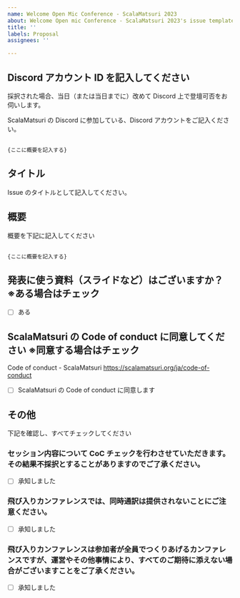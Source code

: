```yaml
---
name: Welcome Open Mic Conference - ScalaMatsuri 2023
about: Welcome Open mic Conference - ScalaMatsuri 2023's issue templates
title: ''
labels: Proposal
assignees: ''

---
```


## Discord アカウント ID を記入してください

採択された場合、当日（または当日までに）改めて Discord 上で登壇可否をお伺いします。

ScalaMatsuri の Discord に参加している、Discord アカウントをご記入ください。

```

{ここに概要を記入する}

```

## タイトル

Issue のタイトルとして記入してください。

## 概要

概要を下記に記入してください

```

{ここに概要を記入する}

```

## 発表に使う資料（スライドなど）はございますか？ ※ある場合はチェック

- [ ] ある



## ScalaMatsuri の Code of conduct に同意してください ※同意する場合はチェック

Code of conduct - ScalaMatsuri
https://scalamatsuri.org/ja/code-of-conduct

- [ ] ScalaMatsuri の Code of conduct に同意します



## その他

下記を確認し、すべてチェックしてください

### セッション内容について CoC チェックを行わさせていただきます。その結果不採択とすることがありますのでご了承ください。

- [ ] 承知しました

### 飛び入りカンファレンスでは、同時通訳は提供されないことにご注意ください。

- [ ] 承知しました

### 飛び入りカンファレンスは参加者が全員でつくりあげるカンファレンスですが、運営やその他事情により、すべてのご期待に添えない場合がございますことをご了承ください。

- [ ] 承知しました
